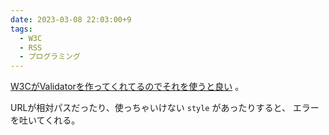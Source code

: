 ```yaml
---
date: 2023-03-08 22:03:00+9
tags:
  - W3C
  - RSS
  - プログラミング
---
```


[W3CがValidatorを作ってくれてるのでそれを使うと良い](https://validator.w3.org/feed/check.cgi)
。

<!-- more -->

URLが相対パスだったり、使っちゃいけない `style` があったりすると、
エラーを吐いてくれる。
